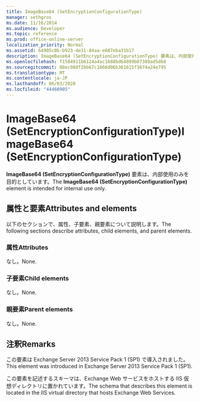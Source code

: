 ```yaml
---
title: ImageBase64 (SetEncryptionConfigurationType)
manager: sethgros
ms.date: 11/16/2014
ms.audience: Developer
ms.topic: reference
ms.prod: office-online-server
localization_priority: Normal
ms.assetid: 64905c0b-b923-4e31-84aa-e687eba31b17
description: ImageBase64 (SetEncryptionConfigurationType) 要素は、内部使用のみを目的としています。
ms.openlocfilehash: f1584911b6124a4ac1688bd64899b07308ad5d68
ms.sourcegitcommit: 88ec988f2bb67c1866d06b361615f3674a24e795
ms.translationtype: MT
ms.contentlocale: ja-JP
ms.lasthandoff: 06/03/2020
ms.locfileid: "44460905"
---
```

# <a name="imagebase64-setencryptionconfigurationtype"></a><span data-ttu-id="562a9-103">ImageBase64 (SetEncryptionConfigurationType)</span><span class="sxs-lookup"><span data-stu-id="562a9-103">ImageBase64 (SetEncryptionConfigurationType)</span></span>

<span data-ttu-id="562a9-104">**ImageBase64 (SetEncryptionConfigurationType)** 要素は、内部使用のみを目的としています。</span><span class="sxs-lookup"><span data-stu-id="562a9-104">The **ImageBase64 (SetEncryptionConfigurationType)** element is intended for internal use only.</span></span> 

## <a name="attributes-and-elements"></a><span data-ttu-id="562a9-105">属性と要素</span><span class="sxs-lookup"><span data-stu-id="562a9-105">Attributes and elements</span></span>

<span data-ttu-id="562a9-106">以下のセクションで、属性、子要素、親要素について説明します。</span><span class="sxs-lookup"><span data-stu-id="562a9-106">The following sections describe attributes, child elements, and parent elements.</span></span>
  
### <a name="attributes"></a><span data-ttu-id="562a9-107">属性</span><span class="sxs-lookup"><span data-stu-id="562a9-107">Attributes</span></span>

<span data-ttu-id="562a9-108">なし。</span><span class="sxs-lookup"><span data-stu-id="562a9-108">None.</span></span>
  
### <a name="child-elements"></a><span data-ttu-id="562a9-109">子要素</span><span class="sxs-lookup"><span data-stu-id="562a9-109">Child elements</span></span>

<span data-ttu-id="562a9-110">なし。</span><span class="sxs-lookup"><span data-stu-id="562a9-110">None.</span></span>
  
### <a name="parent-elements"></a><span data-ttu-id="562a9-111">親要素</span><span class="sxs-lookup"><span data-stu-id="562a9-111">Parent elements</span></span>

<span data-ttu-id="562a9-112">なし。</span><span class="sxs-lookup"><span data-stu-id="562a9-112">None.</span></span>
  
## <a name="remarks"></a><span data-ttu-id="562a9-113">注釈</span><span class="sxs-lookup"><span data-stu-id="562a9-113">Remarks</span></span>

<span data-ttu-id="562a9-114">この要素は Exchange Server 2013 Service Pack 1 (SP1) で導入されました。</span><span class="sxs-lookup"><span data-stu-id="562a9-114">This element was introduced in Exchange Server 2013 Service Pack 1 (SP1).</span></span>
  
<span data-ttu-id="562a9-115">この要素を記述するスキーマは、Exchange Web サービスをホストする IIS 仮想ディレクトリに置かれています。</span><span class="sxs-lookup"><span data-stu-id="562a9-115">The schema that describes this element is located in the IIS virtual directory that hosts Exchange Web Services.</span></span>
  

